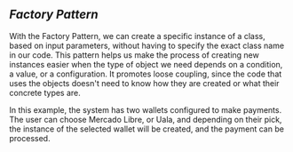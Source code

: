 ## *Factory Pattern*

With the Factory Pattern, we can create a specific instance of a class, based on input parameters, without having to 
specify the exact class name in our code. This pattern helps us make the process of creating new instances easier 
when the type of object we need depends on a condition, a value, or a configuration. It promotes loose coupling, since 
the code that uses the objects doesn't need to know how they are created or what their concrete types are.

In this example, the system has two wallets configured to make payments. The user can choose Mercado Libre, or Uala, and
depending on their pick, the instance of the selected wallet will be created, and the payment can be processed.